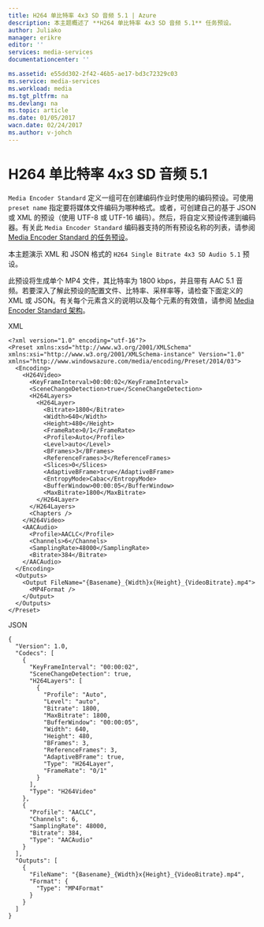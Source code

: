 ```yaml
---
title: H264 单比特率 4x3 SD 音频 5.1 | Azure
description: 本主题概述了 **H264 单比特率 4x3 SD 音频 5.1** 任务预设。
author: Juliako
manager: erikre
editor: ''
services: media-services
documentationcenter: ''

ms.assetid: e55dd302-2f42-46b5-ae17-bd3c72329c03
ms.service: media-services
ms.workload: media
ms.tgt_pltfrm: na
ms.devlang: na
ms.topic: article
ms.date: 01/05/2017
wacn.date: 02/24/2017
ms.author: v-johch
---
```


# H264 单比特率 4x3 SD 音频 5.1
`Media Encoder Standard` 定义一组可在创建编码作业时使用的编码预设。可使用 `preset name` 指定要将媒体文件编码为哪种格式。或者，可创建自己的基于 JSON 或 XML 的预设（使用 UTF-8 或 UTF-16 编码）。然后，将自定义预设传递到编码器。有关此 `Media Encoder Standard` 编码器支持的所有预设名称的列表，请参阅 [Media Encoder Standard 的任务预设](./media-services-mes-presets-overview.md)。

 本主题演示 XML 和 JSON 格式的 `H264 Single Bitrate 4x3 SD Audio 5.1` 预设。

 此预设将生成单个 MP4 文件，其比特率为 1800 kbps，并且带有 AAC 5.1 音频。若要深入了解此预设的配置文件、比特率、采样率等，请检查下面定义的 XML 或 JSON。有关每个元素含义的说明以及每个元素的有效值，请参阅 [Media Encoder Standard 架构](./media-services-mes-schema.md)。

 XML

    <?xml version="1.0" encoding="utf-16"?>  
    <Preset xmlns:xsd="http://www.w3.org/2001/XMLSchema" xmlns:xsi="http://www.w3.org/2001/XMLSchema-instance" Version="1.0" xmlns="http://www.windowsazure.com/media/encoding/Preset/2014/03">  
      <Encoding>  
        <H264Video>  
          <KeyFrameInterval>00:00:02</KeyFrameInterval>  
          <SceneChangeDetection>true</SceneChangeDetection>  
          <H264Layers>  
            <H264Layer>  
              <Bitrate>1800</Bitrate>  
              <Width>640</Width>  
              <Height>480</Height>  
              <FrameRate>0/1</FrameRate>  
              <Profile>Auto</Profile>  
              <Level>auto</Level>  
              <BFrames>3</BFrames>  
              <ReferenceFrames>3</ReferenceFrames>  
              <Slices>0</Slices>  
              <AdaptiveBFrame>true</AdaptiveBFrame>  
              <EntropyMode>Cabac</EntropyMode>  
              <BufferWindow>00:00:05</BufferWindow>  
              <MaxBitrate>1800</MaxBitrate>  
            </H264Layer>  
          </H264Layers>  
          <Chapters />  
        </H264Video>  
        <AACAudio>  
          <Profile>AACLC</Profile>  
          <Channels>6</Channels>  
          <SamplingRate>48000</SamplingRate>  
          <Bitrate>384</Bitrate>  
        </AACAudio>  
      </Encoding>  
      <Outputs>  
        <Output FileName="{Basename}_{Width}x{Height}_{VideoBitrate}.mp4">  
          <MP4Format />  
        </Output>  
      </Outputs>  
    </Preset>  

 JSON

    {  
      "Version": 1.0,  
      "Codecs": [  
        {  
          "KeyFrameInterval": "00:00:02",  
          "SceneChangeDetection": true,  
          "H264Layers": [  
            {  
              "Profile": "Auto",  
              "Level": "auto",  
              "Bitrate": 1800,  
              "MaxBitrate": 1800,  
              "BufferWindow": "00:00:05",  
              "Width": 640,  
              "Height": 480,  
              "BFrames": 3,  
              "ReferenceFrames": 3,  
              "AdaptiveBFrame": true,  
              "Type": "H264Layer",  
              "FrameRate": "0/1"  
            }  
          ],  
          "Type": "H264Video"  
        },  
        {  
          "Profile": "AACLC",  
          "Channels": 6,  
          "SamplingRate": 48000,  
          "Bitrate": 384,  
          "Type": "AACAudio"  
        }  
      ],  
      "Outputs": [  
        {  
          "FileName": "{Basename}_{Width}x{Height}_{VideoBitrate}.mp4",  
          "Format": {  
            "Type": "MP4Format"  
          }  
        }  
      ]  
    }  

<!---HONumber=Mooncake_0220_2017-->
<!--Update_Description: fix the typo "18000 kbps" to "1800 kbps"-->